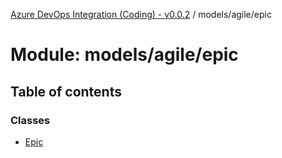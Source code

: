 [Azure DevOps Integration (Coding) - v0.0.2](../README.md) / models/agile/epic

# Module: models/agile/epic

## Table of contents

### Classes

- [Epic](../classes/models_agile_epic.Epic.md)
